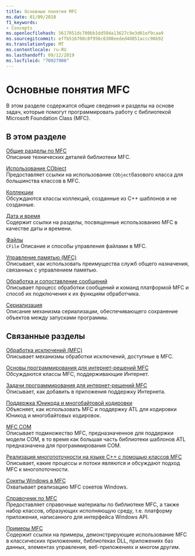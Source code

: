 ```yaml
---
title: Основные понятия MFC
ms.date: 01/09/2018
f1_keywords:
- Concepts
ms.openlocfilehash: 5617051dc700bb1dd594a13627c9e3d01ef9caa9
ms.sourcegitcommit: effb516760c0f956c6308eeded48851accc96b92
ms.translationtype: MT
ms.contentlocale: ru-RU
ms.lasthandoff: 09/12/2019
ms.locfileid: "70927908"
---
```

# <a name="mfc-concepts"></a>Основные понятия MFC

В этом разделе содержатся общие сведения и разделы на основе задач, которые помогут программировать работу с библиотекой Microsoft Foundation Class (MFC).

## <a name="in-this-section"></a>В этом разделе

[Общие разделы по MFC](../mfc/general-mfc-topics.md)<br/>
Описание технических деталей библиотеки MFC.

[Использование CObject](../mfc/using-cobject.md)<br/>
Предоставляет ссылки на использование `CObject`базового класса для большинства классов в MFC.

[Коллекции](../mfc/collections.md)<br/>
Обсуждаются классы коллекций, созданные из C++ шаблонов и не созданные.

[Дата и время](../atl-mfc-shared/date-and-time.md)<br/>
Содержит ссылки на разделы, посвященные использованию MFC в качестве даты и времени.

[Файлы](../mfc/files-in-mfc.md)<br/>
`CFile` Описание и способы управления файлами в MFC.

[Управление памятью (MFC)](../mfc/memory-management.md)<br/>
Описывает, как использовать преимущества служб общего назначения, связанных с управлением памятью.

[Обработка и сопоставление сообщений](../mfc/message-handling-and-mapping.md)<br/>
Описывает процесс обработки сообщений и команд платформой MFC и способ их подключения к их функциям обработчика.

[Сериализация](../mfc/serialization-in-mfc.md)<br/>
Описание механизма сериализации, обеспечивающего сохранение объектов между запусками программы.

## <a name="related-sections"></a>Связанные разделы

[Обработка исключений (MFC)](../mfc/exception-handling-in-mfc.md)<br/>
Описывает механизмы обработки исключений, доступные в MFC.

[Основы программирования для интернет-решений MFC](../mfc/mfc-internet-programming-basics.md)<br/>
Обсуждаются классы MFC, поддерживающие Интернет.

[Задачи программирования для интернет-решений MFC](../mfc/mfc-internet-programming-tasks.md)<br/>
Описывает, как добавить в приложения поддержку Интернета.

[Поддержка Юникода и многобайтовой кодировки](../atl-mfc-shared/unicode-and-multibyte-character-set-mbcs-support.md)<br/>
Объясняет, как использовать MFC и поддержку ATL для кодировки Юникод и многобайтовых кодировок.

[MFC COM](../mfc/mfc-com.md)<br/>
Описывает подмножество MFC, предназначенное для поддержки модели COM, в то время как большая часть библиотеки шаблонов ATL предназначена для программирования COM.

[Реализация многопоточности на языке C++ с помощью классов MFC](../parallel/multithreading-with-cpp-and-mfc.md)<br/>
Описывает, какие процессы и потоки являются и обсуждают подход MFC к многопоточности.

[Сокеты Windows в MFC](../mfc/windows-sockets.md)<br/>
Охватывает реализацию MFC сокетов Windows.

[Справочник по MFC](../mfc/mfc-desktop-applications.md)<br/>
Предоставляет справочные материалы по библиотеке MFC, а также набор классов, образующих исполняющую среду, т.е. платформу приложения, написанного для интерфейса Windows API.

[Примеры MFC](../overview/visual-cpp-samples.md)<br/>
Содержит ссылки на примеры, демонстрирующие использование MFC в классических приложениях, библиотеках DLL, приложениях баз данных, элементах управления, веб-приложениях и многом другим.
